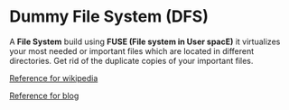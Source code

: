 # Dummy File System (DFS)

A **File System** build using **FUSE (File system in User spacE)** it virtualizes your most needed or important files which are located in different directories. Get rid of the duplicate copies of your important files.

[Reference for wikipedia](https://en.wikipedia.org/wiki/Filesystem_in_Userspace)

[Reference for blog](https://www.maastaar.net/fuse/linux/filesystem/c/2016/05/21/writing-a-simple-filesystem-using-fuse/)
